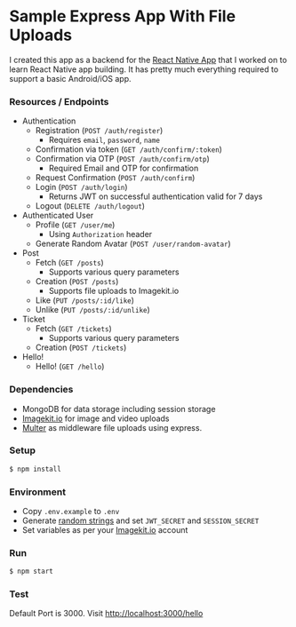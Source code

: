 # Sample Express App With File Uploads

I created this app as a backend for the [React Native App](https://github.com/kulbirsaini/react-native-android-ios-app) that I worked on to learn React Native app building. It has pretty much everything required to support a basic Android/iOS app.

### Resources / Endpoints

- Authentication
  - Registration (`POST /auth/register`)
    - Requires `email`, `password`, `name`
  - Confirmation via token (`GET /auth/confirm/:token`)
  - Confirmation via OTP (`POST /auth/confirm/otp`)
    - Required Email and OTP for confirmation
  - Request Confirmation (`POST /auth/confirm`)
  - Login (`POST /auth/login`)
    - Returns JWT on successful authentication valid for 7 days
  - Logout (`DELETE /auth/logout`)
- Authenticated User
  - Profile (`GET /user/me`)
    - Using `Authorization` header
  - Generate Random Avatar (`POST /user/random-avatar`)
- Post
  - Fetch (`GET /posts`)
    - Supports various query parameters
  - Creation (`POST /posts`)
    - Supports file uploads to Imagekit.io
  - Like (`PUT /posts/:id/like`)
  - Unlike (`PUT /posts/:id/unlike`)
- Ticket
  - Fetch (`GET /tickets`)
    - Supports various query parameters
  - Creation (`POST /tickets`)
- Hello!
  - Hello! (`GET /hello`)

### Dependencies

- MongoDB for data storage including session storage
- [Imagekit.io](https://imagekit.io/) for image and video uploads
- [Multer](https://github.com/expressjs/multer) as middleware file uploads using express.

### Setup

```bash
$ npm install
```

### Environment

- Copy `.env.example` to `.env`
- Generate [random strings](https://www.random.org/strings/) and set `JWT_SECRET` and `SESSION_SECRET`
- Set variables as per your [Imagekit.io](https://imagekit.io/) account

### Run

```bash
$ npm start
```

### Test

Default Port is 3000. Visit [http://localhost:3000/hello](http://localhost:3000/hello)
